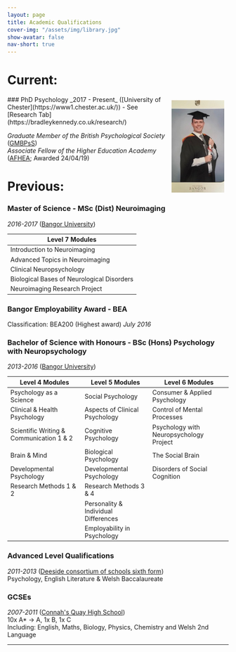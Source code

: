 ```yaml
---
layout: page
title: Academic Qualifications
cover-img: "/assets/img/library.jpg"
show-avatar: false
nav-short: true
---
```

# Current:  
<img style="float: right; border-width: 20px; margin: 10px;" src="/assets/img/graduation 2017.jpg" alt="Graduation 2017" width="120" height="210">  
### PhD Psychology 
_2017 - Present_ ([University of Chester](https://www1.chester.ac.uk/)) - See [Research Tab](https://bradleykennedy.co.uk/research/)  

_Graduate Member of the British Psychological Society_ ([GMBPsS](https://www.bps.org.uk/))  
_Associate Fellow of the Higher Education Academy_ ([AFHEA](https://www.heacademy.ac.uk/); Awarded 24/04/19)  

# Previous:
### Master of Science - MSc (Dist) Neuroimaging 
_2016-2017_ ([Bangor University](https://www.bangor.ac.uk/))

| Level 7 Modules |
| ----------- |
| Introduction to Neuroimaging |
| Advanced Topics in Neuroimaging |
| Clinical Neuropsychology |
| Biological Bases of Neurological Disorders |
| Neuroimaging Research Project |

### Bangor Employability Award - BEA
Classification: BEA200 (Highest award) 
_July 2016_

### Bachelor of Science with Honours - BSc (Hons) Psychology with Neuropsychology
_2013-2016_ ([Bangor University](https://www.bangor.ac.uk/))

| Level 4 Modules | Level 5 Modules | Level 6 Modules |  
| ----------- | ----------- | ----------- |  
| Psychology as a Science | Social Psychology | Consumer & Applied Psychology |  
| Clinical & Health Psychology | Aspects of Clinical Psychology | Control of Mental Processes |  
| Scientific Writing & Communication 1 & 2 | Cognitive Psychology | Psychology with Neuropsychology Project |  
| Brain & Mind | Biological Psychology | The Social Brain |  
| Developmental Psychology | Developmental Psychology | Disorders of Social Cognition |  
| Research Methods 1 & 2 | Research Methods 3 & 4 |  |  
|  | Personality & Individual Differences |  |  
|  | Employability in Psychology |  |  


### Advanced Level Qualifications 
_2011-2013_ ([Deeside consortium of schools sixth form](http://www.connahsquayhs.org.uk/))  
Psychology, English Literature & Welsh Baccalaureate

### GCSEs 
_2007-2011_ ([Connah's Quay High School](http://www.connahsquayhs.org.uk/))  
10x A* -> A, 1x B, 1x C  
Including: English, Maths, Biology, Physics, Chemistry and Welsh 2nd Language

---


